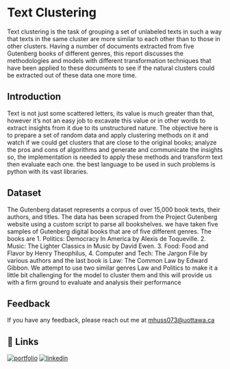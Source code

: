 
# Text Clustering
Text clustering is the task of grouping a set of unlabeled texts in such a way that texts in the same cluster are more similar to each other than to those in other clusters. Having a number of documents extracted from five Gutenberg books of different genres, this report discusses the methodologies and models with different transformation techniques that have been applied to these documents to see if the natural clusters could be extracted out of these data one more time.


## Introduction
Text is not just some scattered letters, its value is much greater than that, however it’s not an easy job to excavate this value or in other words to extract insights from it due to its unstructured nature. The objective here is to prepare a set of random data and apply clustering methods on it and watch if we could get clusters that are close to the original books; analyze the pros and cons of algorithms and generate and communicate the insights so, the implementation is needed to apply these methods and transform text then evaluate each one. the best language to be used in such problems is python with its vast libraries.

## Dataset
The Gutenberg dataset represents a corpus of over 15,000 book texts, their authors, and titles. The data has been scraped from the Project Gutenberg website using a custom script to parse all bookshelves. we have taken five samples of Gutenberg digital books that are of five different genres. The books are 1. Politics: Democracy In America by Alexis de Toqueville. 2. Music: The Lighter Classics in Music by David Ewen. 3. Food: Food and Flavor by Henry Theophilus, 4. Computer and Tech: The Jargon File by various authors and the last book is Law: The Common Law by Edward Gibbon.
We attempt to use two similar genres Law and Politics to make it a little bit challenging for the model to cluster them and this will provide us with a firm ground to evaluate and analysis their performance

## Feedback

If you have any feedback, please reach out me at mhuss073@uottawa.ca

## 🔗 Links
[![portfolio](https://img.shields.io/badge/my_portfolio-000?style=for-the-badge&logo=ko-fi&logoColor=white)](https://www.credential.net/profile/mohamedaboalarbe/wallet)
[![linkedin](https://img.shields.io/badge/linkedin-0A66C2?style=for-the-badge&logo=linkedin&logoColor=white)](https://www.linkedin.com/in/mohammed-elaraby/)


